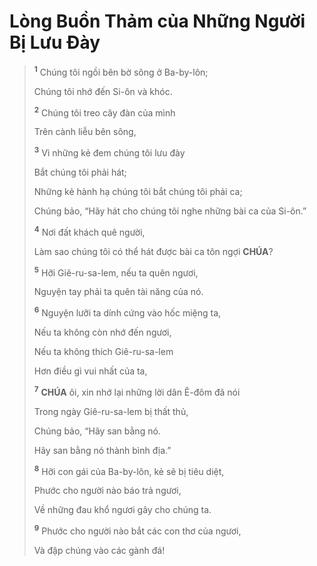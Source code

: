 # Lòng Buồn Thảm của Những Người Bị Lưu Đày

> <sup><b>1</b></sup> Chúng tôi ngồi bên bờ sông ở Ba-by-lôn;
>
> Chúng tôi nhớ đến Si-ôn và khóc.
>
> <sup><b>2</b></sup> Chúng tôi treo cây đàn của mình
>
> Trên cành liễu bên sông,
>
> <sup><b>3</b></sup> Vì những kẻ đem chúng tôi lưu đày
>
> Bắt chúng tôi phải hát;
>
> Những kẻ hành hạ chúng tôi bắt chúng tôi phải ca;
>
> Chúng bảo, “Hãy hát cho chúng tôi nghe những bài ca của Si-ôn.”
>
> <sup><b>4</b></sup> Nơi đất khách quê người,
>
> Làm sao chúng tôi có thể hát được bài ca tôn ngợi **CHÚA**?
>
> <sup><b>5</b></sup> Hỡi Giê-ru-sa-lem, nếu ta quên ngươi,
>
> Nguyện tay phải ta quên tài năng của nó.
>
> <sup><b>6</b></sup> Nguyện lưỡi ta dính cứng vào hốc miệng ta,
>
> Nếu ta không còn nhớ đến ngươi,
>
> Nếu ta không thích Giê-ru-sa-lem
>
> Hơn điều gì vui nhất của ta,
>
> <sup><b>7</b></sup> **CHÚA** ôi, xin nhớ lại những lời dân Ê-đôm đã nói
>
> Trong ngày Giê-ru-sa-lem bị thất thủ,
>
> Chúng bảo, “Hãy san bằng nó.
>
> Hãy san bằng nó thành bình địa.”
>
> <sup><b>8</b></sup> Hỡi con gái của Ba-by-lôn, kẻ sẽ bị tiêu diệt,
>
> Phước cho người nào báo trả ngươi,
>
> Về những đau khổ ngươi gây cho chúng ta.
>
> <sup><b>9</b></sup> Phước cho người nào bắt các con thơ của ngươi,
>
> Và đập chúng vào các gành đá!